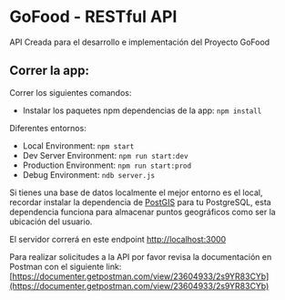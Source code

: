 # GoFood - RESTful API

API Creada para el desarrollo e implementación del Proyecto GoFood

## Correr la app:

Correr los siguientes comandos:

- Instalar los paquetes npm dependencias de la app: `npm install`

Diferentes entornos:
- Local Environment: `npm start`
- Dev Server Environment: `npm run start:dev`
- Production Environment: `npm run start:prod`
- Debug Environment: `ndb server.js`

Si tienes una base de datos localmente el mejor entorno es el local, recordar instalar la dependencia de [PostGIS](https://postgis.net/documentation/getting_started/) para tu PostgreSQL, esta dependencia funciona para almacenar puntos geográficos como ser la ubicación del usuario.

El servidor correrá en este endpoint [http://localhost:3000](http://localhost:3000)  

Para realizar solicitudes a la API por favor revisa la documentación en Postman con el siguiente link:
[https://documenter.getpostman.com/view/23604933/2s9YR83CYb](https://documenter.getpostman.com/view/23604933/2s9YR83CYb)